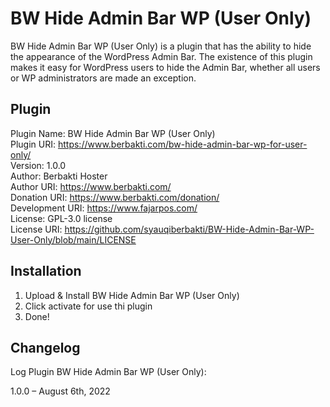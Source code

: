 # BW Hide Admin Bar WP (User Only)
BW Hide Admin Bar WP (User Only) is a plugin that has the ability to hide the appearance of the WordPress Admin Bar. The existence of this plugin makes it easy for WordPress users to hide the Admin Bar, whether all users or WP administrators are made an exception.

## Plugin

Plugin Name: BW Hide Admin Bar WP (User Only)<br>
Plugin URI: https://www.berbakti.com/bw-hide-admin-bar-wp-for-user-only/<br>
Version: 1.0.0<br>
Author: Berbakti Hoster<br>
Author URI: https://www.berbakti.com/<br>
Donation URI: https://www.berbakti.com/donation/<br>
Development URI: https://www.fajarpos.com/<br>
License: GPL-3.0 license<br>
License URI: https://github.com/syauqiberbakti/BW-Hide-Admin-Bar-WP-User-Only/blob/main/LICENSE

## Installation

1. Upload & Install BW Hide Admin Bar WP (User Only)
2. Click activate for use thi plugin
3. Done!

## Changelog

Log Plugin BW Hide Admin Bar WP (User Only):

1.0.0 – August 6th, 2022
